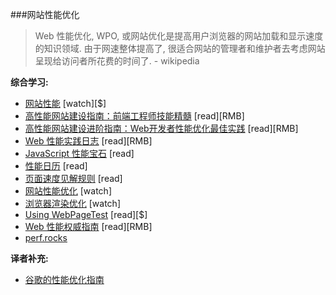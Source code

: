 ###网站性能优化

>Web 性能优化, WPO, 或网站优化是提高用户浏览器的网站加载和显示速度的知识领域. 由于网速整体提高了, 很适合网站的管理者和维护者去考虑网站呈现给访问者所花费的时间了. - wikipedia

**综合学习:**

* [网站性能](https://frontendmasters.com/courses/website-performance/) [watch][$]
* [高性能网站建设指南：前端工程师技能精髓](http://www.amazon.cn/%E9%AB%98%E6%80%A7%E8%83%BD%E7%BD%91%E7%AB%99%E5%BB%BA%E8%AE%BE%E6%8C%87%E5%8D%97-%E5%89%8D%E7%AB%AF%E5%B7%A5%E7%A8%8B%E5%B8%88%E6%8A%80%E8%83%BD%E7%B2%BE%E9%AB%93-%E5%8F%B2%E8%92%82%E5%A4%AB%C2%B7%E6%A1%91%E5%BE%B7%E6%96%AF/dp/B00XI979P4/ref=sr_1_1) [read][RMB]
* [高性能网站建设进阶指南：Web开发者性能优化最佳实践](http://www.amazon.cn/%E9%AB%98%E6%80%A7%E8%83%BD%E7%BD%91%E7%AB%99%E5%BB%BA%E8%AE%BE%E8%BF%9B%E9%98%B6%E6%8C%87%E5%8D%97-Web%E5%BC%80%E5%8F%91%E8%80%85%E6%80%A7%E8%83%BD%E4%BC%98%E5%8C%96%E6%9C%80%E4%BD%B3%E5%AE%9E%E8%B7%B5-%E6%A1%91%E5%BE%B7%E6%96%AF%E3%80%80-%E5%8F%A3%E7%A2%91%E7%BD%91%E5%89%8D%E7%AB%AF%E5%9B%A2%E9%98%9F/dp/B0129346KK/ref=sr_1_1) [read][RMB]
* [Web 性能实践日志](http://www.amazon.cn/Web%E6%80%A7%E8%83%BD%E5%AE%9E%E8%B7%B5%E6%97%A5%E5%BF%97-%E6%96%AF%E6%89%98%E6%89%AC/dp/B00K4RUL94/ref=sr_1_1) [read][RMB]
* [JavaScript 性能宝石](http://javascriptrocks.com/) [read]
* [性能日历](http://calendar.perfplanet.com/2014/) [read]
* [页面速度见解规则](https://developers.google.com/speed/docs/insights/rules) [read]
* [网站性能优化](https://www.udacity.com/course/website-performance-optimization--ud884) [watch]
* [浏览器渲染优化](https://www.udacity.com/course/browser-rendering-optimization--ud860) [watch]
* [Using WebPageTest](http://www.amazon.com/Using-WebPageTest-Rick-Viscomi/dp/1491902590/ref=sr_1_1) [read][$]
* [Web 性能权威指南](http://www.amazon.cn/Web%E6%80%A7%E8%83%BD%E6%9D%83%E5%A8%81%E6%8C%87%E5%8D%97-%E6%A0%BC%E9%87%8C%E9%AB%98%E5%88%A9%E5%85%8B/dp/B00JMKWHFU/ref=sr_1_1) [read][RMB]
* [perf.rocks](http://perf.rocks)

**译者补充:**

* [谷歌的性能优化指南](https://developers.google.com/web/fundamentals/performance/?hl=zh-cn)

